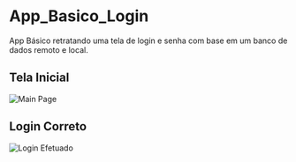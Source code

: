 # App_Basico_Login
App Básico retratando uma tela de login e senha com base em um banco de dados remoto e local.

## Tela Inicial
![Main Page](https://user-images.githubusercontent.com/65605919/90569321-1277df80-e184-11ea-946b-557622678040.png)

## Login Correto
![Login Efetuado](https://user-images.githubusercontent.com/65605919/90569414-376c5280-e184-11ea-8d4b-a9da3440bd36.png)
